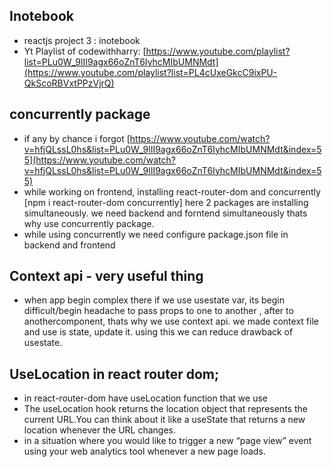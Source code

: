## Inotebook

- reactjs project 3 : inotebook
- Yt Playlist of codewithharry: [https://www.youtube.com/playlist?list=PLu0W_9lII9agx66oZnT6IyhcMIbUMNMdt](https://www.youtube.com/playlist?list=PL4cUxeGkcC9ixPU-QkScoRBVxtPPzVjrQ)

## concurrently package

- if any by chance i forgot [https://www.youtube.com/watch?v=hfjQLssL0hs&list=PLu0W_9lII9agx66oZnT6IyhcMIbUMNMdt&index=55](https://www.youtube.com/watch?v=hfjQLssL0hs&list=PLu0W_9lII9agx66oZnT6IyhcMIbUMNMdt&index=55)
- while working on frontend, installing react-router-dom and concurrently [npm i react-router-dom concurrently] here 2 packages are installing simultaneously. we need backend and forntend simultaneously thats why use concurrently package.
- while using concurrently we need configure package.json file in backend and frontend

## Context api - very useful thing
- when app begin complex there if we use usestate var, its begin difficult/begin headache to pass props to one to another , after to anothercomponent, thats why we use context api. we made context file and use is state, update it. using this we can reduce drawback of usestate.

## UseLocation in react router dom;
- in react-router-dom have useLocation function that we use
- The useLocation hook returns the location object that represents the current URL.You can think about it like a useState that returns a new location whenever the URL changes.
- in a situation where you would like to trigger a new “page view” event using your web analytics tool whenever a new page loads.